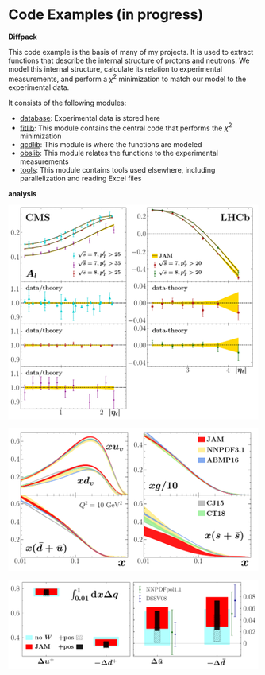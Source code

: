 # Code Examples (in progress)


**Diffpack**

This code example is the basis of many of my projects.
It is used to extract functions that describe the internal structure of protons and neutrons.
We model this internal structure, calculate its relation to experimental measurements, and perform a $\chi^2$ minimization to match our model to the experimental data.

It consists of the following modules:
* <u>database</u>: Experimental data is stored here
* <u>fitlib</u>: This module contains the central code that performs the $\chi^2$ minimization
* <u>qcdlib</u>: This module is where the functions are modeled
* <u>obslib</u>: This module relates the functions to the experimental measurements
* <u>tools</u>: This module contains tools used elsewhere, including parallelization and reading Excel files


**analysis**


![plot](./analysis/plots/thesis/gallery/lepton-asym.png)

![plot](./analysis/plots/seaquest/gallery/PDFs.png)

![plot](./analysis/plots/star/gallery/spin.png)






